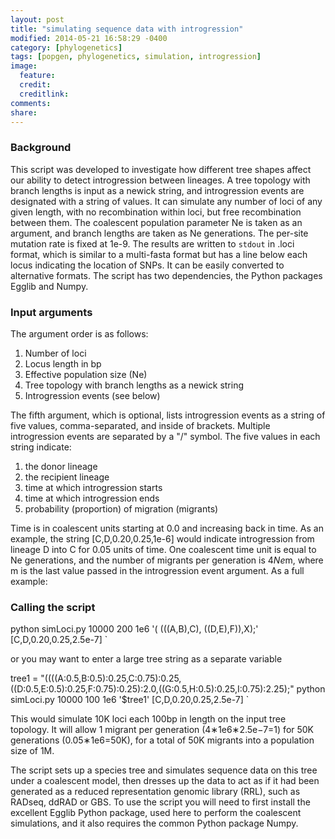 ```yaml
---
layout: post
title: "simulating sequence data with introgression"
modified: 2014-05-21 16:58:29 -0400
category: [phylogenetics]
tags: [popgen, phylogenetics, simulation, introgression]
image:
  feature: 
  credit: 
  creditlink: 
comments: 
share: 
---
```



### Background

This script was developed to investigate how different tree shapes affect our ability to detect introgression between lineages. A tree topology with branch lengths is input as a newick string, and introgression events are designated with a string of values. It can simulate any number of loci of any given length, with no recombination within loci, but free recombination between them. The coalescent population parameter Ne is taken as an argument, and branch lengths are taken as Ne generations. The per-site mutation rate is fixed at 1e-9. The results are written to `stdout` in .loci format, which is similar to a multi-fasta format but has a line below each locus indicating the location of SNPs. It can be easily converted to alternative formats. The script has two dependencies, the Python packages Egglib[]() and Numpy[](). 

### Input arguments
The argument order is as follows:  

1. Number of loci
2. Locus length in bp
3. Effective population size (Ne)
4. Tree topology with branch lengths as a newick string 
5. Introgression events (see below)

The fifth argument, which is optional, lists introgression events as a string of five values, comma-separated, and inside of brackets. Multiple introgression events are separated by a "/" symbol. The five values in each string indicate:  

1. the donor lineage
2. the recipient lineage
3. time at which introgression starts
4. time at which introgression ends
5. probability (proportion) of migration (migrants)

Time is in coalescent units starting at 0.0 and increasing back in time. As an example, the string [C,D,0.20,0.25,1e-6] would indicate introgression from lineage D into C for 0.05 units of time. One coalescent time unit is equal to Ne generations, and the number of migrants per generation is 4*Ne*m, where m is the last value passed in the introgression event argument. As a full example:  

### Calling the script
python simLoci.py 10000 200 1e6 '( (((A,B),C), ((D,E),F)),X);' [C,D,0.20,0.25,2.5e-7] `

or you may want to enter a large tree string as a separate variable

tree1 = "((((A:0.5,B:0.5):0.25,C:0.75):0.25,((D:0.5,E:0.5):0.25,F:0.75):0.25):2.0,((G:0.5,H:0.5):0.25,I:0.75):2.25);"
python simLoci.py 10000 100 1e6 '$tree1' [C,D,0.20,0.25,2.5e-7] `

This would simulate 10K loci each 100bp in length on the input tree topology. It will allow 1 migrant per generation (4∗1e6∗2.5e−7=1) for 50K generations (0.05∗1e6=50K), for a total of 50K migrants into a population size of 1M.

The script sets up a species tree and simulates sequence data on this tree under a coalescent model, then dresses up the data to act as if it had been generated as a reduced representation genomic library (RRL), such as RADseq, ddRAD or GBS. To use the script you will need to first install the excellent Egglib Python package, used here to perform the coalescent simulations, and it also requires the common Python package Numpy.